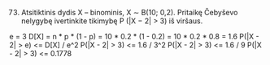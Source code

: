 73. Atsitiktinis dydis X – binominis, X ∼ B(10; 0,2). Pritaikę Čebyševo nelygybę ivertinkite
tikimybę P (|X − 2| > 3) iš viršaus.

e = 3
D[X] = n * p * (1 - p) = 10 * 0.2 * (1 - 0.2) = 10 * 0.2 * 0.8 = 1.6
P(|X - 2| > e) <= D[X] / e^2
P(|X - 2| > 3) <= 1.6 / 3^2
P(|X - 2| > 3) <= 1.6 / 9
P(|X - 2| > 3) <= 0.1778